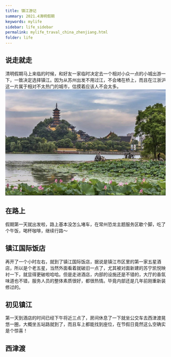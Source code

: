 ```yaml
---
title: 镇江游记
summary: 2021.4清明假期
keywords: mylife
sidebar: life_sidebar
permalink: mylife_traval_china_zhenjiang.html
folder: life
---
```


## 说走就走
清明假期马上来临的时候，和好友一家临时决定去一个相对小众一点的小城出游一下，一致决定选择镇江。因为从苏州出发不用过江，不会堵在桥上，而且在江浙沪这一片属于相对不太热门的城市，估摸着应该人不会太多。
![Image of Zhen Jiang](../../images/Zhenjiang1.jpg)

## 在路上
假期第一天就出发啦，路上基本没怎么堵车，在常州恐龙主题服务区歇个脚，吃了个午饭，喝杯咖啡，继续行路～
## 镇江国际饭店
再开了一个小时左右，就到了镇江国际饭店，据说是镇江市区里的第一家五星酒店，所以是个老五星，当然外面看着就破旧一点了，尤其被对面新建的苏宁凯悦映衬一下，就显得更破啦哈哈。但是走进酒店，内部的设施还是不错的，大厅的香氛味道也不错，服务人员的整体素质很好，都很热情。毕竟内部还是几年前刚重新装修过的。
## 初见镇江
第一天到酒店的时间已经下午将近三点了，房间休息了一下就坐公交车去西津渡晃悠一圈，大概坐五站路就到了，而且车上都能找到座位，在节假日竟然这么空确实是个惊喜！
## 西津渡
